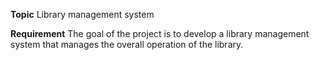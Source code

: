 **Topic**
Library management system

**Requirement**
The goal of the project is to develop a library management system that manages the overall operation of the library.
